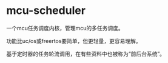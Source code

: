 # mcu-scheduler

一个mcu任务调度内核，管理mcu的多任务调度。

功能比uc/os或freertos要简单，但更轻量，更容易理解。

基于定时器的任务轮流调用，在有些资料中也被称为“前后台系统”。